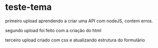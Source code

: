 # teste-tema
primeiro upload aprendendo a criar uma API com nodeJS, contem erros.

segundo upload foi feito com  a criação do html

terceiro upload criado com css e atualizando estrutura do formulário
